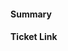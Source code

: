 <!-- Thank you for contributing a pull request! Here are a few tips to help you:

1. If this is your first contribution, make sure you've read the Contribution Checklist https://developers.mattermost.com/contribute/getting-started/contribution-checklist/
2. Read our blog post about "Submitting Great PRs" https://developers.mattermost.com/blog/2019-01-24-submitting-great-prs
3. Take a look at other repository specific documentation at https://developers.mattermost.com/contribute

Assign two reviewers for this pull request from the names suggested. If no names are suggested or you are not sure who to assign, set `Core Karmaboard` as the reviewer.
-->

#### Summary
<!--
A description of what this pull request does, as well as QA test steps (if applicable and if not already added to the ticket).
-->

#### Ticket Link
<!--
If this pull request addresses a Github issue, please link the relevant issue, e.g.

  Fixes https://github.com/mattermost/karmaboard/issues/XXXXX

Otherwise, link the JIRA ticket.
-->
